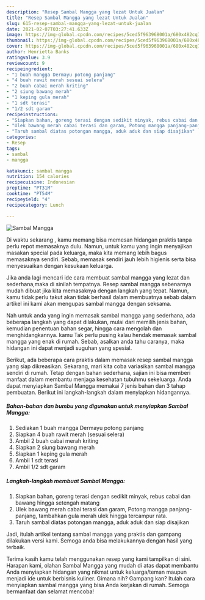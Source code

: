 ```yaml
---
description: "Resep Sambal Mangga yang lezat Untuk Jualan"
title: "Resep Sambal Mangga yang lezat Untuk Jualan"
slug: 615-resep-sambal-mangga-yang-lezat-untuk-jualan
date: 2021-02-07T03:27:41.633Z
image: https://img-global.cpcdn.com/recipes/5ced5f963968001a/680x482cq70/sambal-mangga-foto-resep-utama.jpg
thumbnail: https://img-global.cpcdn.com/recipes/5ced5f963968001a/680x482cq70/sambal-mangga-foto-resep-utama.jpg
cover: https://img-global.cpcdn.com/recipes/5ced5f963968001a/680x482cq70/sambal-mangga-foto-resep-utama.jpg
author: Henrietta Banks
ratingvalue: 3.9
reviewcount: 9
recipeingredient:
- "1 buah mangga Dermayu potong panjang"
- "4 buah rawit merah sesuai selera"
- "2 buah cabai merah kriting"
- "2 siung bawang merah"
- "1 keping gula merah"
- "1 sdt terasi"
- "1/2 sdt garam"
recipeinstructions:
- "Siapkan bahan, goreng terasi dengan sedikit minyak, rebus cabai dan bawang hingga setengah matang"
- "Ulek bawang merah cabai terasi dan garam, Potong mangga panjang-panjang, tambahkan gula merah ulek hingga tercampur rata."
- "Taruh sambal diatas potongan mangga, aduk aduk dan siap disajikan"
categories:
- Resep
tags:
- sambal
- mangga

katakunci: sambal mangga 
nutrition: 154 calories
recipecuisine: Indonesian
preptime: "PT31M"
cooktime: "PT54M"
recipeyield: "4"
recipecategory: Lunch

---
```



![Sambal Mangga](https://img-global.cpcdn.com/recipes/5ced5f963968001a/680x482cq70/sambal-mangga-foto-resep-utama.jpg)

Di waktu  sekarang , kamu memang bisa memesan hidangan praktis tanpa perlu repot memasaknya dulu. Namun, untuk kamu yang ingin menyajikan masakan special pada keluarga, maka kita memang lebih bagus memasaknya sendiri. Sebab, memasak sendiri jauh lebih higienis serta bisa menyesuaikan dengan kesukaan keluarga.

Jika anda lagi mencari ide cara membuat sambal mangga yang lezat dan sederhana,maka di sinilah tempatnya. Resep sambal mangga  sebenarnya mudah dibuat jika kita memasaknya dengan langkah yang tepat. Namun, kamu tidak perlu takut akan tidak berhasil dalam membuatnya 
sebab dalam artikel ini kami akan mengupas sambal mangga dengan seksama.  



Nah untuk anda yang ingin memasak sambal mangga yang sederhana, ada beberapa langkah yang dapat dilakukan, mulai dari memilih jenis bahan, kemudian penentuan bahan segar, hingga cara mengolah dan menghidangkannya. kamu Tak perlu pusing kalau hendak memasak sambal mangga yang enak di rumah. Sebab, asalkan anda  tahu caranya, maka hidangan ini dapat menjadi suguhan yang spesial.

Berikut, ada beberapa cara praktis  dalam memasak resep sambal mangga yang siap dikreasikan. Sekarang, mari kita coba variasikan sambal mangga sendiri di rumah. Tetap dengan bahan sederhana, sajian ini bisa memberi manfaat dalam membantu menjaga kesehatan tubuhmu sekeluarga. Anda dapat menyiapkan Sambal Mangga memakai 7 jenis bahan dan 3 tahap pembuatan. Berikut ini langkah-langkah dalam menyiapkan hidangannya.

<!--inarticleads1-->

##### Bahan-bahan dan bumbu yang digunakan untuk menyiapkan Sambal Mangga:

1. Sediakan 1 buah mangga Dermayu potong panjang
1. Siapkan 4 buah rawit merah (sesuai selera)
1. Ambil 2 buah cabai merah kriting
1. Siapkan 2 siung bawang merah
1. Siapkan 1 keping gula merah
1. Ambil 1 sdt terasi
1. Ambil 1/2 sdt garam




<!--inarticleads2-->

##### Langkah-langkah membuat Sambal Mangga:

1. Siapkan bahan, goreng terasi dengan sedikit minyak, rebus cabai dan bawang hingga setengah matang
1. Ulek bawang merah cabai terasi dan garam, Potong mangga panjang-panjang, tambahkan gula merah ulek hingga tercampur rata.
1. Taruh sambal diatas potongan mangga, aduk aduk dan siap disajikan




Jadi, itulah artikel tentang  sambal mangga  yang praktis dan gampang dilakukan versi kami. Semoga anda bisa melakukannya dengan hasil yang terbaik. 

Terima kasih kamu telah menggunakan resep yang kami tampilkan di sini. Harapan kami, olahan  Sambal Mangga yang mudah di atas dapat membantu Anda menyiapkan hidangan yang nikmat untuk keluarga/teman maupun menjadi ide untuk berbisnis kuliner. Gimana nih? Gampang kan? Itulah cara menyiapkan sambal mangga yang bisa Anda kerjakan di rumah. Semoga bermanfaat dan selamat mencoba!


